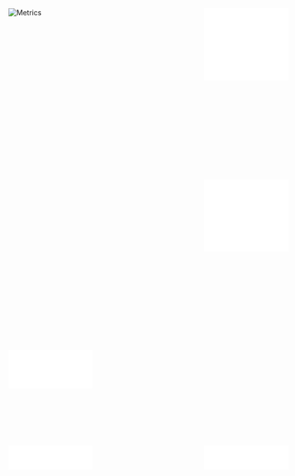 <div style="display: grid; grid-template-columns: repeat(2, 370px); grid-template-rows: repeat(2, 320px); grid-gap: 20px;">
  <img align="left" width="45%" height="45%" alt="Metrics" src="github-metrics.svg">
  <img align="right" width="45%" height="45%" alt="Metrics" src="./metrics.plugin.achievements.compact.svg">
<br><br><br><br><br><br><br><br><br><br><br><br><br><br>
  <img align="left" width="45%" height="45%" alt="Metrics" src="./metrics.plugin.repositories.pinned.svg">
  <img align="right" width="45%" height="45%" alt="Metrics" src="./metrics.plugin.activity.svg">
  <br><br><br><br><br><br><br><br><br><br>
  <img align="left" width="45%" height="45%" alt="Metrics" src="./metrics.plugin.isocalendar.fullyear.svg">
  <img align="right" width="45%" height="45%" alt="Metrics" src="./metrics.plugin.languages.indepth.svg">
</div>
